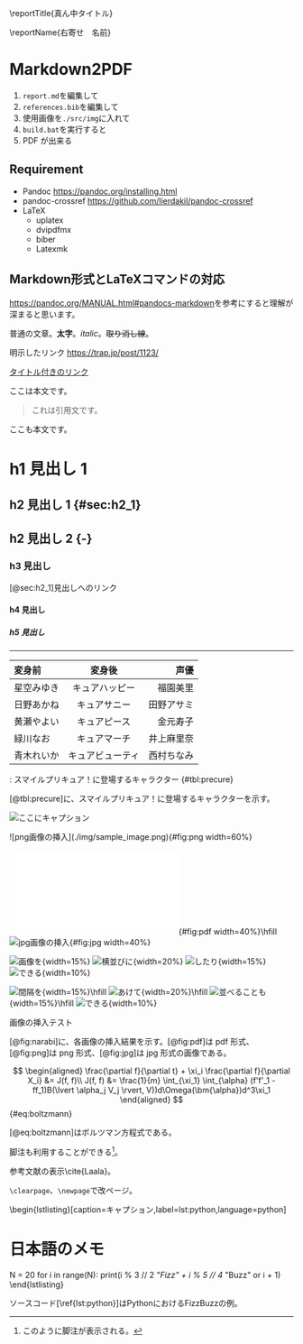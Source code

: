\reportTitle{真ん中タイトル}

\reportName{右寄せ　名前}

# Markdown2PDF

1. `report.md`を編集して
2. `references.bib`を編集して
3. 使用画像を`./src/img`に入れて
4. `build.bat`を実行すると
5. PDF が出来る

## Requirement

- Pandoc <https://pandoc.org/installing.html>
- pandoc-crossref <https://github.com/lierdakil/pandoc-crossref>
- LaTeX
  - uplatex
  - dvipdfmx
  - biber
  - Latexmk

## Markdown形式とLaTeXコマンドの対応

<https://pandoc.org/MANUAL.html#pandocs-markdown>を参考にすると理解が深まると思います。

普通の文章。**太字**。*italic*。~~取り消し線~~。

明示したリンク <https://trap.jp/post/1123/>

[タイトル付きのリンク](https://trap.jp/post/1123/ "タイトル")

ここは本文です。

> これは引用文です。

ここも本文です。

# h1 見出し 1

## h2 見出し 1 {#sec:h2_1}

## h2 見出し 2 {-}

### h3 見出し

[@sec:h2_1]見出しへのリンク

#### h4 見出し

##### h5 見出し

---

| 変身前     |      変身後      |       声優 |
| :--------- | :--------------: | ---------: |
| 星空みゆき |  キュアハッピー  |   福園美里 |
| 日野あかね |   キュアサニー   | 田野アサミ |
| 黄瀬やよい |   キュアピース   |   金元寿子 |
| 緑川なお   |   キュアマーチ   | 井上麻里奈 |
| 青木れいか | キュアビューティ | 西村ちなみ |

: スマイルプリキュア！に登場するキャラクター {#tbl:precure}

[@tbl:precure]に、スマイルプリキュア！に登場するキャラクターを示す。

![ここにキャプション](./img/sample_image.png)

<div id="fig:narabi">
![png画像の挿入](./img/sample_image.png){#fig:png width=60%}

![pdf画像の挿入](./img/sample_image.pdf){#fig:pdf width=40%}\hfill
![jpg画像の挿入](./img/sample_image.jpg){#fig:jpg width=40%}

![画像を](./img/mitsu.png){width=15%}
![横並びに](./img/mitsu.png){width=20%}
![したり](./img/mitsu.png){width=15%}
![できる](./img/mitsu.png){width=10%}

![間隔を](./img/so.png){width=15%}\hfill
![あけて](./img/so.png){width=20%}\hfill
![並べることも](./img/so.png){width=15%}\hfill
![できる](./img/so.png){width=10%}

画像の挿入テスト
</div>

[@fig:narabi]に、各画像の挿入結果を示す。[@fig:pdf]は pdf 形式、[@fig:png]は png 形式、[@fig:jpg]は jpg 形式の画像である。

$$
\begin{aligned}
\frac{\partial f}{\partial t} + \xi_i \frac{\partial f}{\partial X_i} &= J(f, f)\\
J(f, f) &= \frac{1}{m} \int_{\xi_1} \int_{\alpha} (f'f'_1 - ff_1)B(\lvert \alpha_j V_j \rvert, V))d\Omega(\bm{\alpha})d^3\xi_1
\end{aligned}
$${#eq:boltzmann}

[@eq:boltzmann]はボルツマン方程式である。

脚注も利用することができる[^1]。

[^1]: このように脚注が表示される。

参考文献の表示\cite{Laala}。

`\clearpage`、`\newpage`で改ページ。

\begin{lstlisting}[caption=キャプション,label=lst:python,language=python]
# 日本語のメモ

N = 20
for i in range(N):
  print(i % 3 // 2 *"Fizz" + i % 5 // 4* "Buzz" or i + 1)
\end{lstlisting}

ソースコード[\ref{lst:python}]はPythonにおけるFizzBuzzの例。

